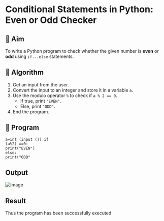 # Conditional Statements in Python: Even or Odd Checker

## 🎯 Aim
To write a Python program to check whether the given number is **even** or **odd** using `if...else` statements.

## 🧠 Algorithm
1. Get an input from the user.
2. Convert the input to an integer and store it in a variable `a`.
3. Use the modulo operator `%` to check if `a % 2 == 0`.
   - If true, print `"EVEN"`.
   - Else, print `"ODD"`.
4. End the program.

## 🧾 Program
```
a=int (input ()) if 
(a%2) ==0:
print("EVEN")
else:
print("ODD"
```
## Output
![image](https://github.com/user-attachments/assets/8c85c558-4e97-458a-a875-d2604fa9854c)

## Result
Thus the program has been successfully executed
